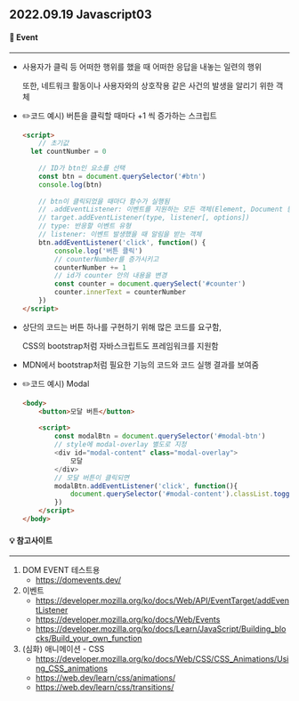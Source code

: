 ## 2022.09.19 Javascript03



#### 📌 Event

---

- 사용자가 클릭 등 어떠한 행위를 했을 때 어떠한 응답을 내놓는 일련의 행위

  또한, 네트워크 활동이나 사용자와의 상호작용 같은 사건의 발생을 알리기 위한 객체

- ✏️코드 예시) 버튼을 클릭할 때마다 +1 씩 증가하는 스크립트

  ```html
  <script>
      // 초기값
  	let countNumber = 0
      
      // ID가 btn인 요소를 선택
      const btn = document.querySelector('#btn')
      console.log(btn)
      
      // btn이 클릭되었을 때마다 함수가 실행됨
      // .addEventListener: 이벤트를 지원하는 모든 객체(Element, Document 등)를 대상으로 지정
      // target.addEventListener(type, listener[, options])
      // type: 반응할 이벤트 유형
      // listener: 이벤트 발생했을 때 알림을 받는 객체
      btn.addEventListener('click', function() {
          console.log('버튼 클릭')
          // counterNumber를 증가시키고
          counterNumber += 1
          // id가 counter 안의 내용을 변경
          const counter = document.querySelect('#counter')
          counter.innerText = counterNumber
      })
  </script>
  ```

- 상단의 코드는 버튼 하나를 구현하기 위해 많은 코드를 요구함,

  CSS의 bootstrap처럼 자바스크립트도 프레임워크를 지원함

- MDN에서 bootstrap처럼 필요한 기능의 코드와 코드 실행 결과를 보여줌

- ✏️코드 예시) Modal

  ```html
  <body>
      <button>모달 버튼</button>
      
      <script>
          const modalBtn = document.querySelector('#modal-btn')
          // style에 modal-overlay 별도로 지정
          <div id="modal-content" class="modal-overlay">
              모달
          </div>
          // 모달 버튼이 클릭되면
          modalBtn.addEventListener('click', function(){
              document.querySelector('#modal-content').classList.toggle('active')
          })
      </script>
  </body>
  ```

  





#### 💡 참고사이트

---

1. DOM EVENT 테스트용 
   - https://domevents.dev/
1. 이벤트
   - https://developer.mozilla.org/ko/docs/Web/API/EventTarget/addEventListener
   - https://developer.mozilla.org/ko/docs/Web/Events
   - https://developer.mozilla.org/ko/docs/Learn/JavaScript/Building_blocks/Build_your_own_function
3. (심화) 애니메이션 - CSS
   - https://developer.mozilla.org/ko/docs/Web/CSS/CSS_Animations/Using_CSS_animations
   - https://web.dev/learn/css/animations/
   - https://web.dev/learn/css/transitions/